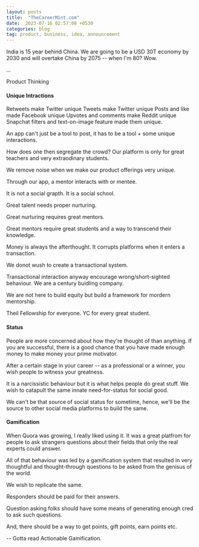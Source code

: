 ```yaml
---
layout: posts
title:  "TheCareerMint.com"
date:  2023-07-16 02:57:08 +0530
categories: blog
tag: product, business, idea, announcement
---
```


India is 15 year behind China. We are going to be a USD 30T economy by 2030 and will overtake China by 2075 -- when I'm 80? Wow.

...

Product Thinking

#### Unique Intractions

Retweets make Twitter unique
Tweets make Twitter unique
Posts and like made Facebook unique
Upvotes and comments make Reddit unique
Snapchat filters and text-on-image feature made them unique.

An app can't just be a tool to post, it has to be a tool + some unique interactions.

How does one then segregate the crowd? Our platform is only for great teachers and very extraodinary students.

We remove noise when we make our product offerings very unique.

Through our app, a mentor interacts with or mentee.

It is not a social grapth. It is a social school.

Great talent needs proper nurturing.

Great nurturing requires great mentors.

Great mentors require great students and a way to transcend their knowledge.

Money is always the afterthought. It corrupts platforms when it enters a transaction.

We donot wush to create a transactional system.

Transactional interaction anyway encourage wrong/short-sighted behaviour. We are a century buidling company.

We are not here to build equity but build a framework for mordern mentorship.

Theil Fellowship for everyone. YC for every great student.


#### Status

People are more concerned about how they're thought of than anything. If you are successful, there is a good chance that you have made enough money to make money your prime motivator.

After a certain stage in your career  -- as a professional or a winner, you wish people to witness your greatness. 

It is a narcissistic behaviour but it is what helps people do great stuff. We wish to catapult the same innate need-for-status for social good.

We can't be that source of social status for sometime, hence, we'll be the source to other social media platforms to build the same.

#### Gamification

When Quora was growing, I really liked using it. It was a great platfrom for people to ask strangers questions about their fields that only the real experts could answer.

All of that behaviour was led by a gamification system that resulted in very thoughtful and thought-through questions to be asked from the genisus of the world.

We wish to replicate the same.

Responders should be paid for their answers.

Question asking folks should have some means of generating enough cred to ask such questions.

And, there should be a way to get points, gift points, earn points etc.

-- Gotta read Actionable Gamification.



